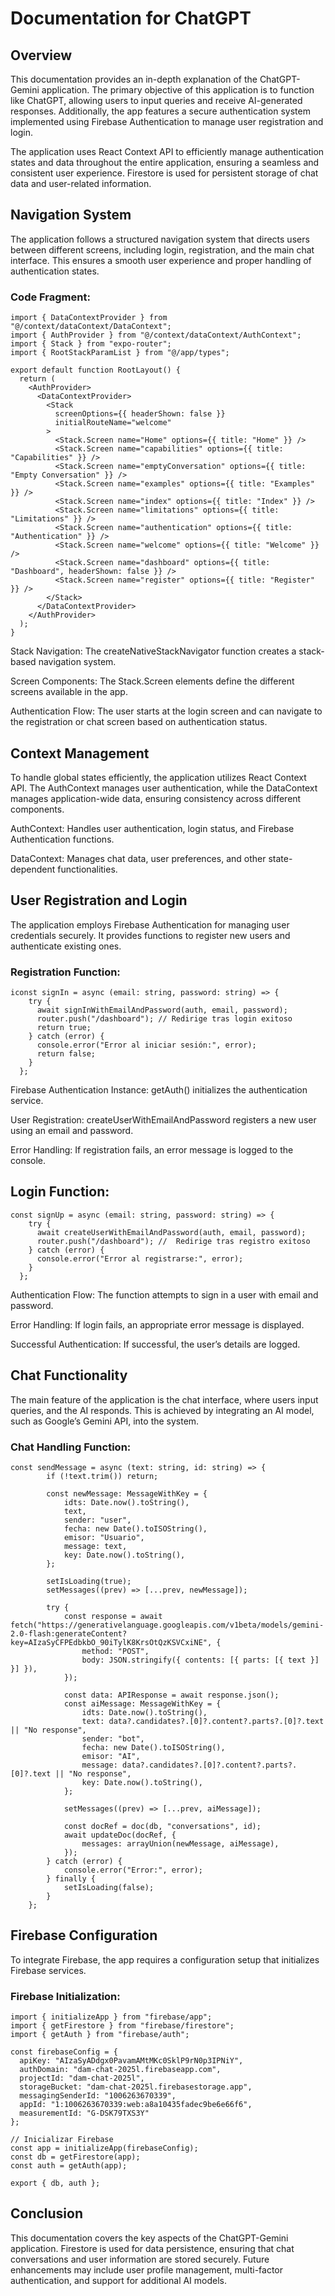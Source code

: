 # Documentation for ChatGPT

## Overview

This documentation provides an in-depth explanation of the ChatGPT-Gemini application. The primary objective of this application is to function like ChatGPT, allowing users to input queries and receive AI-generated responses. Additionally, the app features a secure authentication system implemented using Firebase Authentication to manage user registration and login.

The application uses React Context API to efficiently manage authentication states and data throughout the entire application, ensuring a seamless and consistent user experience. Firestore is used for persistent storage of chat data and user-related information.

## Navigation System

The application follows a structured navigation system that directs users between different screens, including login, registration, and the main chat interface. This ensures a smooth user experience and proper handling of authentication states.

### Code Fragment:
```tsx
import { DataContextProvider } from "@/context/dataContext/DataContext";
import { AuthProvider } from "@/context/dataContext/AuthContext";
import { Stack } from "expo-router";
import { RootStackParamList } from "@/app/types";

export default function RootLayout() {
  return (
    <AuthProvider>
      <DataContextProvider>
        <Stack 
          screenOptions={{ headerShown: false }} 
          initialRouteName="welcome"
        >
          <Stack.Screen name="Home" options={{ title: "Home" }} />
          <Stack.Screen name="capabilities" options={{ title: "Capabilities" }} />
          <Stack.Screen name="emptyConversation" options={{ title: "Empty Conversation" }} />
          <Stack.Screen name="examples" options={{ title: "Examples" }} />
          <Stack.Screen name="index" options={{ title: "Index" }} />
          <Stack.Screen name="limitations" options={{ title: "Limitations" }} />
          <Stack.Screen name="authentication" options={{ title: "Authentication" }} />
          <Stack.Screen name="welcome" options={{ title: "Welcome" }} />
          <Stack.Screen name="dashboard" options={{ title: "Dashboard", headerShown: false }} />
          <Stack.Screen name="register" options={{ title: "Register" }} />
        </Stack>
      </DataContextProvider>
    </AuthProvider>
  );
}
```
Stack Navigation: The createNativeStackNavigator function creates a stack-based navigation system.

Screen Components: The Stack.Screen elements define the different screens available in the app.

Authentication Flow: The user starts at the login screen and can navigate to the registration or chat screen based on authentication status.

## Context Management

To handle global states efficiently, the application utilizes React Context API. The AuthContext manages user authentication, while the DataContext manages application-wide data, ensuring consistency across different components.

AuthContext: Handles user authentication, login status, and Firebase Authentication functions.

DataContext: Manages chat data, user preferences, and other state-dependent functionalities.

## User Registration and Login

The application employs Firebase Authentication for managing user credentials securely. It provides functions to register new users and authenticate existing ones.

### Registration Function:
```tsx
iconst signIn = async (email: string, password: string) => {
    try {
      await signInWithEmailAndPassword(auth, email, password);
      router.push("/dashboard"); // Redirige tras login exitoso
      return true;
    } catch (error) {
      console.error("Error al iniciar sesión:", error);
      return false;
    }
  };
```
Firebase Authentication Instance: getAuth() initializes the authentication service.

User Registration: createUserWithEmailAndPassword registers a new user using an email and password.

Error Handling: If registration fails, an error message is logged to the console.

## Login Function:

```tsx
const signUp = async (email: string, password: string) => {
    try {
      await createUserWithEmailAndPassword(auth, email, password);
      router.push("/dashboard"); //  Redirige tras registro exitoso
    } catch (error) {
      console.error("Error al registrarse:", error);
    }
  };
```

Authentication Flow: The function attempts to sign in a user with email and password.

Error Handling: If login fails, an appropriate error message is displayed.

Successful Authentication: If successful, the user’s details are logged.

## Chat Functionality

The main feature of the application is the chat interface, where users input queries, and the AI responds. This is achieved by integrating an AI model, such as Google’s Gemini API, into the system.

### Chat Handling Function:

```tsx
const sendMessage = async (text: string, id: string) => {
        if (!text.trim()) return;

        const newMessage: MessageWithKey = {
            idts: Date.now().toString(),
            text,
            sender: "user",
            fecha: new Date().toISOString(),
            emisor: "Usuario",
            message: text,
            key: Date.now().toString(),
        };

        setIsLoading(true);
        setMessages((prev) => [...prev, newMessage]);

        try {
            const response = await fetch("https://generativelanguage.googleapis.com/v1beta/models/gemini-2.0-flash:generateContent?key=AIzaSyCFPEdbkbO_90iTylK8KrsOtQzKSVCxiNE", {
                method: "POST",
                body: JSON.stringify({ contents: [{ parts: [{ text }] }] }),
            });

            const data: APIResponse = await response.json();
            const aiMessage: MessageWithKey = {
                idts: Date.now().toString(),
                text: data?.candidates?.[0]?.content?.parts?.[0]?.text || "No response",
                sender: "bot",
                fecha: new Date().toISOString(),
                emisor: "AI",
                message: data?.candidates?.[0]?.content?.parts?.[0]?.text || "No response",
                key: Date.now().toString(),
            };

            setMessages((prev) => [...prev, aiMessage]);

            const docRef = doc(db, "conversations", id);
            await updateDoc(docRef, {
                messages: arrayUnion(newMessage, aiMessage),
            });
        } catch (error) {
            console.error("Error:", error);
        } finally {
            setIsLoading(false);
        }
    };
```

## Firebase Configuration

To integrate Firebase, the app requires a configuration setup that initializes Firebase services.

### Firebase Initialization:

```tsx
import { initializeApp } from "firebase/app";
import { getFirestore } from "firebase/firestore";
import { getAuth } from "firebase/auth";

const firebaseConfig = {
  apiKey: "AIzaSyADdgx0PavamAMtMKc0SklP9rN0p3IPNiY",
  authDomain: "dam-chat-2025l.firebaseapp.com",
  projectId: "dam-chat-2025l",
  storageBucket: "dam-chat-2025l.firebasestorage.app",
  messagingSenderId: "1006263670339",
  appId: "1:1006263670339:web:a8a10435fadec9be6e66f6",
  measurementId: "G-DSK79TXS3Y"
};

// Inicializar Firebase
const app = initializeApp(firebaseConfig);
const db = getFirestore(app);
const auth = getAuth(app);

export { db, auth };
```
## Conclusion

This documentation covers the key aspects of the ChatGPT-Gemini application. Firestore is used for data persistence, ensuring that chat conversations and user information are stored securely. Future enhancements may include user profile management, multi-factor authentication, and support for additional AI models.
